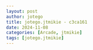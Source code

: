 ```yaml
---
layout: post
author: jotego
title: jotego.jtmikie - c3ca161
date: 2024-11-08
categories: [Arcade, jtmikie]
tags: [jotego.jtmikie]
---
```


